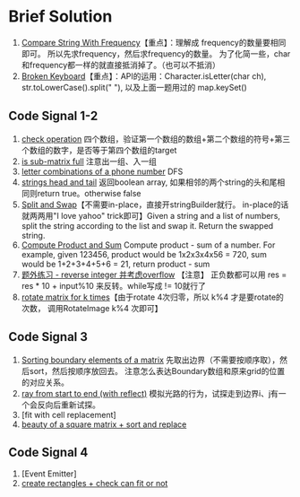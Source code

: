 # Brief Solution

1. [Compare String With Frequency](./CompareStringWithFrequency.java)【重点】：理解成 frequency的数量要相同即可。 所以先求frequency，然后求frequency的数量。 为了化简一些，char和frequency都一样的就直接抵消掉了。（也可以不抵消）
2. [Broken Keyboard](./BrokenKeyboard.java)【重点】：API的运用：Character.isLetter(char ch),  str.toLowerCase().split(" "),  以及上面一题用过的 map.keySet()

## Code Signal 1-2
1. [check operation](./CheckOperation.java) 四个数组，验证第一个数组的数组+第二个数组的符号+第三个数组的数字，是否等于第四个数组的target
2. [is sub-matrix full](./isSubmatrixFull.java) 注意出一组、入一组
3. [letter combinations of a phone number](./LetterCombinationsOfPhoneNumber.java) DFS
4. [strings head and tail](./CheckStringHeadAndTail.java) 返回boolean array, 如果相邻的两个string的头和尾相同则return true。otherwise false
5. [Split and Swap](./SplitAndSwap.java)【不需要in-place，直接开stringBuilder就行。 in-place的话就两两用"I love yahoo" trick即可】Given a string and a list of numbers, split the string according to the list and swap it. Return the swapped string.
6. [Compute Product and Sum](./ComputeProductAndSum.java)  Compute product - sum of a number.
   For example, given 123456, product would be 1x2x3x4x56 = 720, sum would be 1+2+3+4+5+6 = 21, return product - sum
7. [题外练习 - reverse integer 并考虑overflow](./ReverseInteger.java) 【注意】 正负数都可以用 res = res * 10 + input%10 来反转。while写成 != 10就行了
8. [rotate matrix for k times](./RotateImage.java)【由于rotate 4次归零，所以 k%4 才是要rotate的次数， 调用RotateImage k%4 次即可】

## Code Signal 3
1. [Sorting boundary elements of a matrix](./SortBoudnaryElements.java) 先取出边界（不需要按顺序取），然后sort，然后按顺序放回去。 注意怎么表达Boundary数组和原来grid的位置的对应关系。
2. [ray from start to end (with reflect)](./RayReflect.javas)  模拟光路的行为，试探走到边界i、j有一个会反向后重新试探。
3. [fit with cell replacement]
4. [beauty of a square matrix + sort and replace](./BeautyOfMatrix.java)

## Code Signal 4
1. [Event Emitter]
2. [create rectangles + check can fit or not](./TwoKindsOfOperations.java)
